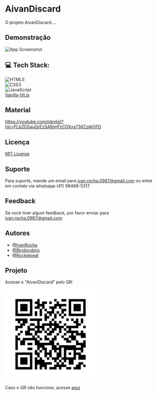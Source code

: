 # AivanDiscard

O projeto AivanDiscard....

## Demonstração

![App Screenshot](./assets/AivanDiscard.gif)


## 💻 Tech Stack:
 ![HTML5](https://img.shields.io/badge/html5-%23E34F26.svg?style=flat&logo=html5&logoColor=white) 
 <br>
 ![CSS3](https://img.shields.io/badge/css3-%231572B6.svg?style=flat&logo=css3&logoColor=white) 
 <br>
 ![JavaScript](https://img.shields.io/badge/javascript-%23323330.svg?style=flat&logo=javascript&logoColor=%23F7DF1E) 
 <br>
 [Vanilla-tilt.js](https://micku7zu.github.io/vanilla-tilt.js/index.html)

## Material

https://youtube.com/playlist?list=PLbZGSauQrEzSA8imFzCDXxs736ZzAtOFD

## Licença

[MIT License](https://choosealicense.com/licenses/mit/)

## Suporte

Para suporte, mande um email para ivan.rocha.0987@gmail.com ou entre em contato via whatsapp (41) 98468-5317.

## Feedback

Se você tiver algum feedback, por favor enviar para ivan.rocha.0987@gmail.com

## Autores

- [@IvanRocha](https://www.github.com/ivanrocha10)
- [@Birobirobiro](https://github.com/birobirobiro)
- [@Rocketseat](https://github.com/Rocketseat)
## Projeto

<p>
  Acesse o "AivanDiscard" pelo QR:
</p>
  <img src="./assets/qrcode.png/" alt="qrcode" class="capa">

Caso o QR não funcione, acesse <a href="https://ivanrocha10.github.io/AivanDiscard/" target='_blank'>aqui</a>
